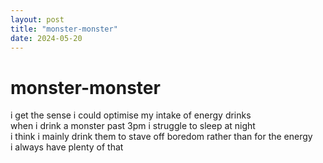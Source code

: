 ```yaml
---
layout: post
title: "monster-monster"
date: 2024-05-20
---
```


# monster-monster

i get the sense i could optimise my intake of energy drinks  
when i drink a monster past 3pm i struggle to sleep at night  
i think i mainly drink them to stave off boredom rather than for the energy  
i always have plenty of that
